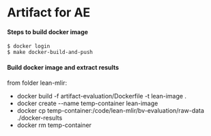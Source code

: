 # Artifact for AE

#### Steps to build docker image

```
$ docker login
$ make docker-build-and-push
```

#### Build docker image and extract results

from folder lean-mlir: 
- docker build -f artifact-evaluation/Dockerfile -t lean-image .
- docker create --name temp-container lean-image
- docker cp temp-container:/code/lean-mlir/bv-evaluation/raw-data ./docker-results
- docker rm temp-container